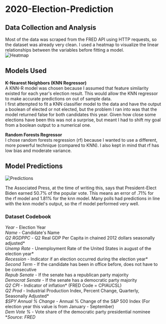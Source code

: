 # 2020-Election-Prediction
## Data Collection and Analysis
Most of the data was scraped from the FRED API using HTTP requests, so the dataset was already very clean. I used a heatmap to visualize the linear relationships between the variables before fitting a model.  
![Heatmap](https://i.imgur.com/0fKN1Fw.png)

## Models Used 
**K-Nearest Neighbors (KNN Regressor)** \
A KNN-R model was chosen because I assumed that feature similarity existed for each year's election result. This would allow the KNN regressor to make accurate predictions on out of sample data.\
I first attempted to fit a KNN classifier model to the data and have the output a boolean of elected or not elected, but the problem I ran into was that the model returned false for both candidates this year. Given how close some elections have been this was not a surprise, but meant I had to shift my goal from a boolean output to a numerical one. 

**Random Forests Regressor**\
I chose random forests regression (rf) because I wanted to use a different, more powerful technique (compared to KNN). I also kept in mind that rf has low bias and moderate variance.

## Model Predictions
![Predictions](https://i.imgur.com/5JhOKpj.png)

The Associated Press, at the time of writing this, says that President-Elect Biden earned 50.7% of the popular vote. This means an error of .71% for the rf model and 1.81% for the knn model. Many polls had predictions in line with the knn model's output, so the rf model performed very well.  


### Dataset Codebook
*Year* - Election Year\
*Name* - Candidate's Name\
*Q2 RGDPPC* - Q2 Real GDP Per Capita in chained 2012 dollars seasonally adjusted*\
*Unemp Rate* - Unemployment Rate of the United States in august of the election year*\
*Recession* - Indicator if an election occurred during the election year*\
*Second Term* - If the candidate has been in office before, does not have to be consecutive\
*Repub Senate* - If the senate has a republican party majority\
*Democrat Senate* - If the senate has a democratic party majority\
*Q2 CPI* - Indicator of inflation* (FRED Code = CPIAUCSL)\
*Q2 Prod* - Industrial Production Index, Percent Change, Quarterly, Seasonally Adjusted*\
*$SPY Annual % Change* - Annual % Change of the S&P 500 Index (For election year this value is from January - September)\
*Dem Vote %* - Vote share of the democratic party presidential nominee\
**Source: FRED*
